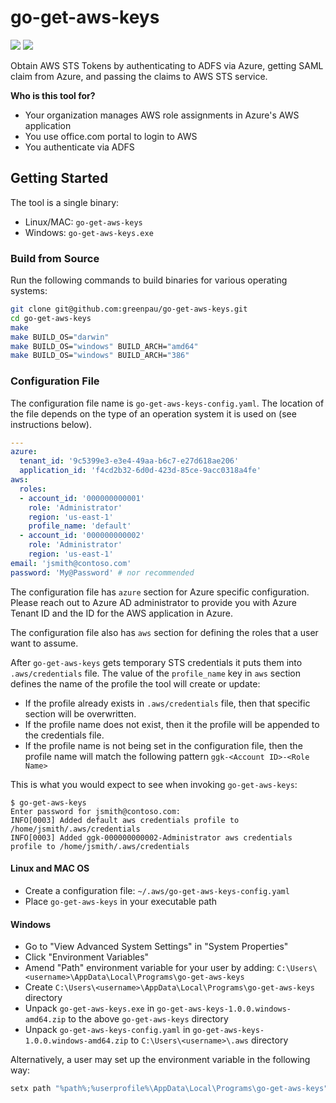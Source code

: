 # go-get-aws-keys

<a href="https://github.com/greenpau/go-get-aws-keys/actions/" target="_blank"><img src="https://github.com/greenpau/go-get-aws-keys/workflows/build/badge.svg?branch=master"></a>
<a href="https://pkg.go.dev/github.com/greenpau/go-get-aws-keys" target="_blank"><img src="https://img.shields.io/badge/godoc-reference-blue.svg"></a>

Obtain AWS STS Tokens by authenticating to ADFS via Azure, getting SAML
claim from Azure, and passing the claims to AWS STS service.

**Who is this tool for?**

* Your organization manages AWS role assignments in Azure's AWS application
* You use office.com portal to login to AWS
* You authenticate via ADFS

## Getting Started

The tool is a single binary:
* Linux/MAC: `go-get-aws-keys`
* Windows: `go-get-aws-keys.exe`

### Build from Source

Run the following commands to build binaries for various operating systems:

```bash
git clone git@github.com:greenpau/go-get-aws-keys.git
cd go-get-aws-keys
make
make BUILD_OS="darwin"
make BUILD_OS="windows" BUILD_ARCH="amd64"
make BUILD_OS="windows" BUILD_ARCH="386"
```

### Configuration File

The configuration file name is `go-get-aws-keys-config.yaml`.
The location of the file depends on the type of an operation
system it is used on (see instructions below).

```yaml
---
azure:
  tenant_id: '9c5399e3-e3e4-49aa-b6c7-e27d618ae206'
  application_id: 'f4cd2b32-6d0d-423d-85ce-9acc0318a4fe'
aws:
  roles:
  - account_id: '000000000001'
    role: 'Administrator'
    region: 'us-east-1'
    profile_name: 'default'
  - account_id: '000000000002'
    role: 'Administrator'
    region: 'us-east-1'
email: 'jsmith@contoso.com'
password: 'My@Password' # nor recommended
```

The configuration file has `azure` section for Azure specific configuration.
Please reach out to Azure AD administrator to provide you with
Azure Tenant ID and the ID for the AWS application in Azure.

The configuration file also has `aws` section for defining the
roles that a user want to assume.

After `go-get-aws-keys` gets temporary STS credentials it puts them
into `.aws/credentials` file. The value of the `profile_name` key in
`aws` section defines the name of the profile the tool will create or
update:
  - If the profile already exists in `.aws/credentials` file, then that
    specific section will be overwritten.
  - If the profile name does not exist, then it the profile will be
    appended to the credentials file.
  - If the profile name is not being set in the configuration file, then
    the profile name will match the following pattern
    `ggk-<Account ID>-<Role Name>`

This is what you would expect to see when invoking `go-get-aws-keys`:

```
$ go-get-aws-keys
Enter password for jsmith@contoso.com:
INFO[0003] Added default aws credentials profile to /home/jsmith/.aws/credentials
INFO[0003] Added ggk-000000000002-Administrator aws credentials profile to /home/jsmith/.aws/credentials
```

#### Linux and MAC OS

* Create a configuration file: `~/.aws/go-get-aws-keys-config.yaml`
* Place `go-get-aws-keys` in your executable path

#### Windows

* Go to "View Advanced System Settings" in "System Properties"
* Click "Environment Variables"
* Amend "Path" environment variable for your user by adding: `C:\Users\<username>\AppData\Local\Programs\go-get-aws-keys`
* Create `C:\Users\<username>\AppData\Local\Programs\go-get-aws-keys` directory
* Unpack `go-get-aws-keys.exe` in `go-get-aws-keys-1.0.0.windows-amd64.zip` to the above `go-get-aws-keys` directory
* Unpack `go-get-aws-keys-config.yaml` in `go-get-aws-keys-1.0.0.windows-amd64.zip` to `C:\Users\<username>\.aws` directory

Alternatively, a user may set up the environment variable in the following way:

```bash
setx path "%path%;%userprofile%\AppData\Local\Programs\go-get-aws-keys"
```
